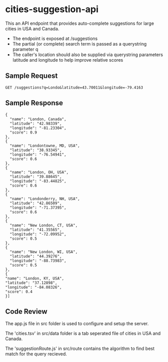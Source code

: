 # cities-suggestion-api
This an API endpoint that provides auto-complete suggestions for large cities in USA and Canada.

* The endpoint is exposed at /suggestions
* The partial (or complete) search term is passed as a querystring parameter q
* The caller's location should also be supplied via querystring parameters latitude and longitude to help improve relative scores

## Sample Request
`GET /suggestions?q=Londo&latitude=43.70011&longitude=-79.4163`
## Sample Response

```[
{
  "name": "London, Canada",
  "latitude": "42.98339",
  "longitude": "-81.23304",
  "score": 0.9
},
{
  "name": "Londontowne, MD, USA",
  "latitude": "38.93345",
  "longitude": "-76.54941",
  "score": 0.6
},
{
  "name": "London, OH, USA",
  "latitude": "39.88645",
  "longitude": "-83.44825",
  "score": 0.6
},
{
  "name": "Londonderry, NH, USA",
  "latitude": "42.86509",
  "longitude": "-71.37395",
  "score": 0.6
},
{
  "name": "New London, CT, USA",
  "latitude": "41.35565",
  "longitude": "-72.09952",
  "score": 0.5
},
{
  "name": "New London, WI, USA",
  "latitude": "44.39276",
  "longitude": "-88.73983",
  "score": 0.5
},
{
"name": "London, KY, USA",
"latitude": "37.12898",
"longitude": "-84.08326",
"score": 0.4
}]
```
## Code Review

The app.js file in src folder is used to configure and setup the server.

The 'cities.tsv' in src/data folder is a tab seperated file of cities in USA and Canada.

The 'suggestionRoute.js' in src/route contains the algorithm to find best match for the query recieved.

